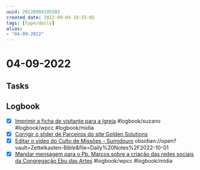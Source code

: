 ```yaml
---
uuid: 20220904105502
created_date: 2022-09-04 10:55:02
tags: [type/daily]
alias:
- "04-09-2022"
---
```


# 04-09-2022

## Tasks



## Logbook
- [x] [Imprimir a ficha de visitante para a Igreja](things:///show?id=935yv8h66cpFNSCvGex5pj) #logbook/suzano #logbook/wpcc #logbook/midia
- [x] [Corrigir o slider de Parceiros do site Golden Solutions](things:///show?id=BQ3xPYukGU4gYk1zr3sAUy)
- [x] [Editar o video do Culto de Missões - Sumidouro](things:///show?id=DP11A6jvoq5fYeCikAjQAV)
	obsidian://open?vault=Zettelkasten-Bible&file=Daily%20Notes%2F2022-10-01
- [x] [Mandar mensagem para o Pb. Marcos sobre a criação das redes sociais da Congregação Ebu das Artes](things:///show?id=CDMXS8CYnFQo3YB8Di7aVf) #logbook/wpcc #logbook/midia
